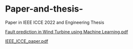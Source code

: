 # Paper-and-thesis-
Paper in IEEE ICCE 2022 and Engineering Thesis 

[Fault prediction in Wind Turbine using Machine Learning.pdf](https://docs.google.com/viewer?url=https://github.com/cauberome/Paper-and-thesis-/files/9090596/Fault.prediction.in.Wind.Turbine.using.Machine.Learning.pdf)

[IEEE_ICCE_paper.pdf](https://docs.google.com/viewer?url=https://github.com/cauberome/Paper-and-thesis-/files/9090597/IEEE_ICCE_paper.pdf)

